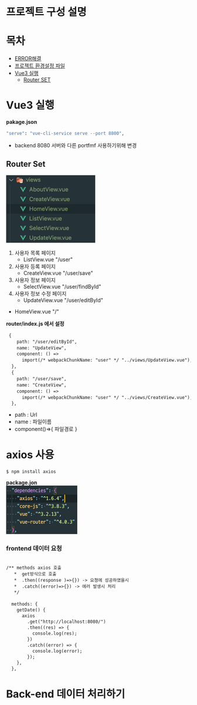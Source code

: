 # 프로젝트 구성 설명 


# 목차
- [ERROR해결](ERROR.md)
- [프로젝트 환경설정 파일](INSTALL.md)
- [Vue3 실행](#vue3-실행)
  - [Router SET](#router-set)


# Vue3 실행

**pakage.json**
```bash
"serve": "vue-cli-service serve --port 8800",
```
- backend 8080 서버와 다른 portfmf 사용하기위해 변경

## Router Set

![img_1.png](IMG%2Fimg_1.png)


1. 사용자 목록 페이지 
   - ListView.vue "/user"
2. 사용자 등록 페이지 
    - CreateView.vue "/user/save"
3. 사용자 정보 페이지 
    - SelectView.vue "/user/findById"
4. 사용자 정보 수정 페이지 
    - UpdateView.vue "/user/editById"

- HomeView.vue "/"

**router/index.js 에서 설정**

```html
 {
    path: "/user/editById",
    name: "UpdateView",
    component: () =>
      import(/* webpackChunkName: "user" */ "../views/UpdateView.vue"),
  },
  {
    path: "/user/save",
    name: "CreateView",
    component: () =>
      import(/* webpackChunkName: "user" */ "../views/CreateView.vue"),
  },
```
- path : Url 
- name : 파일이름
- component()=>{ 파일경로 }

# axios 사용 

    $ npm install axios

**package.jon** <br>
![img.png](img.png)

### frontend 데이터 요청
``` vue

/** methods axios 호출
   *  get방식으로 호출
   *  .then((response )=>{}) -> 요쳥에 성공하였을시
   *  .catch((error)=>{}) -> 에러 발생시 처리
   */
   
  methods: {
    getDate() {
      axios
        .get("http://localhost:8080/")
        .then((res) => {
          console.log(res);
        })
        .catch((error) => {
          console.log(error);
        });
    },
  },
```

# Back-end 데이터 처리하기 

